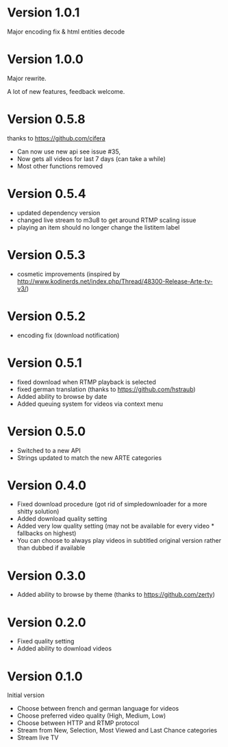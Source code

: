 # Version 1.0.1

Major encoding fix & html entities decode

# Version 1.0.0

Major rewrite.

A lot of new features, feedback welcome.

# Version 0.5.8

thanks to https://github.com/cifera

* Can now use new api see issue #35,
* Now gets all videos for last 7 days (can take a while)
* Most other functions removed

# Version 0.5.4

* updated dependency version
* changed live stream to m3u8 to get around RTMP scaling issue
* playing an item should no longer change the listitem label

# Version 0.5.3

* cosmetic improvements (inspired by http://www.kodinerds.net/index.php/Thread/48300-Release-Arte-tv-v3/)

# Version 0.5.2

* encoding fix (download notification)

# Version 0.5.1

* fixed download when RTMP playback is selected
* fixed german translation (thanks to https://github.com/hstraub)
* Added ability to browse by date
* Added queuing system for videos via context menu

# Version 0.5.0

* Switched to a new API
* Strings updated to match the new ARTE categories

# Version 0.4.0

* Fixed download procedure (got rid of simpledownloader for a more shitty solution)
* Added download quality setting
* Added very low quality setting (may not be available for every video * fallbacks on highest)
* You can choose to always play videos in subtitled original version rather than dubbed if available

# Version 0.3.0

* Added ability to browse by theme (thanks to https://github.com/zerty)

# Version 0.2.0

* Fixed quality setting
* Added ability to download videos

# Version 0.1.0

Initial version

* Choose between french and german language for videos
* Choose preferred video quality (High, Medium, Low)
* Choose between HTTP and RTMP protocol
* Stream from New, Selection, Most Viewed and Last Chance categories
* Stream live TV
